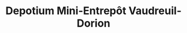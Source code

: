 ---
title: "Depotium Mini-Entrepôt Vaudreuil-Dorion"
url: /vaudreuil-dorion/depotium-mini-entrepot-vaudreuil-dorion/
shop: Mieten
---